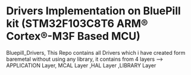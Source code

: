 # Drivers Implementation on BluePill kit (STM32F103C8T6 ARM® Cortex®-M3F Based MCU)
Bluepill_Drivers,
This Repo contains all Drivers which i have created form baremetal without using any library, it contains from 4 layers --> APPLICATION Layer, MCAL Layer ,HAL Layer ,LIBRARY Layer



